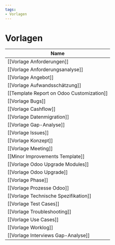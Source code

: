 ```yaml
---
tags:
- Vorlagen
---
```


# Vorlagen

| Name                                       |
| ------------------------------------------ |
| [[Vorlage Anforderungen]]                  |
| [[Vorlage Anforderungsanalyse]]            |
| [[Vorlage Angebot]]                        |
| [[Vorlage Aufwandsschätzung]]              |
| [[Template Report on Odoo Customization]] |
| [[Vorlage Bugs]]                           |
| [[Vorlage Cashflow]]                       |
| [[Vorlage Datenmigration]]                 |
| [[Vorlage Gap-Analyse]]                    |
| [[Vorlage Issues]]                         |
| [[Vorlage Konzept]]                        |
| [[Vorlage Meeting]]                        |
| [[Minor Improvements Template]]          |
| [[Vorlage Odoo Upgrade Modules]]           |
| [[Vorlage Odoo Upgrade]]                   |
| [[Vorlage Phase]]                          |
| [[Vorlage Prozesse Odoo]]                  |
| [[Vorlage Technische Spezifikation]]       |
| [[Vorlage Test Cases]]                     |
| [[Vorlage Troubleshooting]]                |
| [[Vorlage Use Cases]]                      |
| [[Vorlage Worklog]]                        |
|  [[Vorlage Interviews Gap-Analyse]]                                            |
